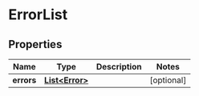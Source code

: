 
# ErrorList

## Properties
Name | Type | Description | Notes
------------ | ------------- | ------------- | -------------
**errors** | [**List&lt;Error&gt;**](Error.md) |  |  [optional]



